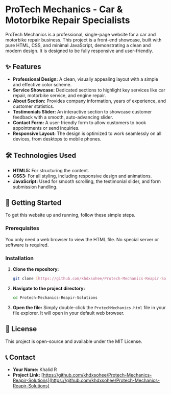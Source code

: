 # ProTech Mechanics - Car & Motorbike Repair Specialists

ProTech Mechanics is a professional, single-page website for a car and motorbike repair business. This project is a front-end showcase, built with pure HTML, CSS, and minimal JavaScript, demonstrating a clean and modern design. It is designed to be fully responsive and user-friendly.

## ✨ Features

- **Professional Design:** A clean, visually appealing layout with a simple and effective color scheme.
- **Service Showcase:** Dedicated sections to highlight key services like car repair, motorbike service, and engine repair.
- **About Section:** Provides company information, years of experience, and customer statistics.
- **Testimonials Slider:** An interactive section to showcase customer feedback with a smooth, auto-advancing slider.
- **Contact Form:** A user-friendly form to allow customers to book appointments or send inquiries.
- **Responsive Layout:** The design is optimized to work seamlessly on all devices, from desktops to mobile phones.

## 🛠️ Technologies Used

- **HTML5:** For structuring the content.
- **CSS3:** For all styling, including responsive design and animations.
- **JavaScript:** Used for smooth scrolling, the testimonial slider, and form submission handling.

## 🚀 Getting Started

To get this website up and running, follow these simple steps.

### Prerequisites

You only need a web browser to view the HTML file. No special server or software is required.

### Installation

1.  **Clone the repository:**
    ```sh
    git clone [https://github.com/khdxsohee/Protech-Mechanics-Reapir-Solutions.git](https://github.com/khdxsohee/Protech-Mechanics-Reapir-Solutions.git)
    ```
2.  **Navigate to the project directory:**
    ```sh
    cd Protech-Mechanics-Reapir-Solutions
    ```
3.  **Open the file:**
    Simply double-click the `ProtechMechanics.html` file in your file explorer. It will open in your default web browser.

## 📝 License

This project is open-source and available under the MIT License.

## 📞 Contact

- **Your Name:** Khalid R
- **Project Link:** [https://github.com/khdxsohee/Protech-Mechanics-Reapir-Solutions](https://github.com/khdxsohee/Protech-Mechanics-Reapir-Solutions)
